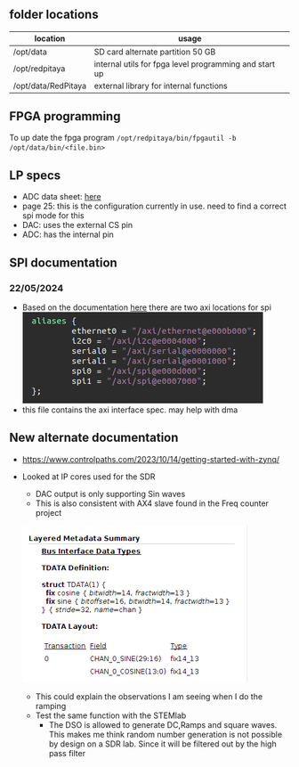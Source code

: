 ## folder locations

| location            | usage                                                  |
| ------------------- | ------------------------------------------------------ |
| /opt/data           | SD card alternate partition 50 GB                      |
| /opt/redpitaya      | internal utils for fpga level programming and start up |
| /opt/data/RedPitaya | external library for internal functions                |

## FPGA programming

To up date the fpga program 
`/opt/redpitaya/bin/fpgautil -b /opt/data/bin/<file.bin>`


## LP specs

- ADC data sheet: [here](https://www.ti.com/lit/ds/symlink/ads8881.pdf?ts=1716159539304&ref_url=https%253A%252F%252Fwww.mouser.fr%252F)
- page 25: this is the configuration currently in use. need to find a correct spi mode for this
- DAC: uses the external CS pin
- ADC: has the internal pin


## SPI documentation

### 22/05/2024

- Based on the documentation [here](https://redpitaya.readthedocs.io/en/latest/developerGuide/software/other_info/spi/spi.html) there are two axi locations for spi
	![](res/Pasted%20image%2020240522002631.png)
- this file contains the axi interface spec. may help with dma

## New alternate documentation 

- https://www.controlpaths.com/2023/10/14/getting-started-with-zynq/
- Looked at IP cores used for the SDR
	- DAC output is only supporting Sin waves
	- This is also consistent with AX4 slave found in the Freq counter project
	
	![](res/Pasted%20image%2020240523214710.png)
	- This could explain the observations I am seeing when I do the ramping 
	- Test the same function with the STEMlab
		- The DSO is allowed to generate DC,Ramps and square waves. This makes me think random number generation is not possible by design on a SDR lab. Since it will be filtered out by the high pass filter
	